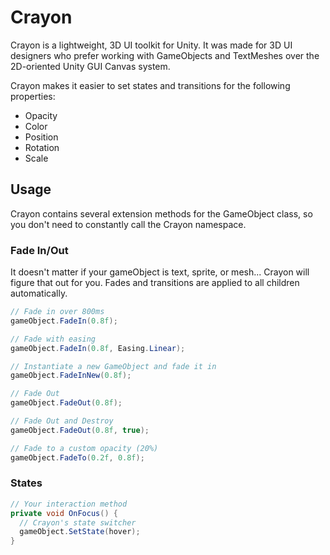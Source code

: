 # Crayon

Crayon is a lightweight, 3D UI toolkit for Unity. It was made for 3D UI designers who prefer working with GameObjects and TextMeshes over the 2D-oriented Unity GUI Canvas system.

Crayon makes it easier to set states and transitions for the following properties:
+ Opacity
+ Color
+ Position
+ Rotation
+ Scale

## Usage

Crayon contains several extension methods for the GameObject class, so you don't need to constantly call the Crayon namespace.

### Fade In/Out
It doesn't matter if your gameObject is text, sprite, or mesh...
Crayon will figure that out for you. Fades and transitions are applied to all children automatically.
```c#
// Fade in over 800ms
gameObject.FadeIn(0.8f);
```
```c#
// Fade with easing
gameObject.FadeIn(0.8f, Easing.Linear);
```
```c#
// Instantiate a new GameObject and fade it in
gameObject.FadeInNew(0.8f);
```
```c#
// Fade Out
gameObject.FadeOut(0.8f);
```
```c#
// Fade Out and Destroy
gameObject.FadeOut(0.8f, true);
```
```c#
// Fade to a custom opacity (20%)
gameObject.FadeTo(0.2f, 0.8f);
```

### States
```c#
// Your interaction method
private void OnFocus() {
  // Crayon's state switcher
  gameObject.SetState(hover);
}
```
